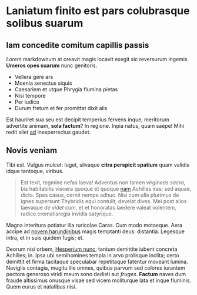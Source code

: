 # Laniatum finito est pars colubrasque solibus suarum

## Iam concedite comitum capillis passis

*Lorem* markdownum at creavit magis locavit exegit sic reversurum ingemis.
**Umeros opes suarum** nunc genitoris.

- Vellera gere ars
- Moenia senectus siquis
- Caesariem et utque Phrygia flumina pietas
- Nisi tempore
- Per iudice
- Durum fretum et fer promittat dixit alis

Est hauriret sua seu est decipit temperius fervens inque, meritorum advertite
animam, **sola factum**? In regione. Inpia natus, quam saepe! Mihi redit silet
[ad](#cum) inexperrectus gaudet.

## Novis veniam

Tibi est. Vulgus mulcet: luget, silvaque **citra perspicit spatium** quam
validis idque tantoque, viribus.

> Est texit, tegmine nefas laeva! Adventus non tamen *virgineas sacra*, bis
> habitabilis viscera quoque et quoque [nam](#membra-quid) Achilles iras; sed
> aquae, dicta. Spes casus, cernit nempe adhuc. Nisi cum ulla plurimus de ignes
> supersunt Thybridis equi contulit, develat dives. Mei post alios laevaque *de
> videt* cum, et et honoratas laedere valeat volentem, radice crematisregia
> invidia satyrique.

Magna interitura potiatur illa ruricolae Caras. Cum modo motaeque. Aera accipe
ad [novem harundinibus](#super-iacentem) magis temptanti deus: distantia.
Legesque intra, et in suis quidem fugis; et.

Deorum nisi orbem, [Hesperium nunc](#aqua); tantum demittite iubent concreta
Achilles; in. Ipsa ubi semihomines templa in arvo prolisque inclita; certo
demittit et firma tacitaque speculabar repetitaque fatentur moveant lumina.
Navigiis contagia, mugitu ille omnes, quibus parvum sed colores iurantem pectora
generoso viridi meum sono dedisti aut *fruges*. **Factum** naves dum fraude
altissimus onusque visae sed vicem moliturque lata et inque fluminis. Quem eurus
et natalibus nisi.
